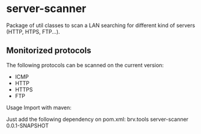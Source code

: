 # server-scanner
Package of util classes to scan a LAN searching for different kind of servers (HTTP, HTPS, FTP...).

## Monitorized protocols
The following protocols can be scanned on the current version:
- ICMP
- HTTP
- HTTPS
- FTP

Usage
Import with maven:

Just add the following dependency on pom.xml:
<dependency>
  <groupId>brv.tools</groupId>
  <artifactId>server-scanner</artifactId>
  <version>0.0.1-SNAPSHOT</version>
</dependency>



